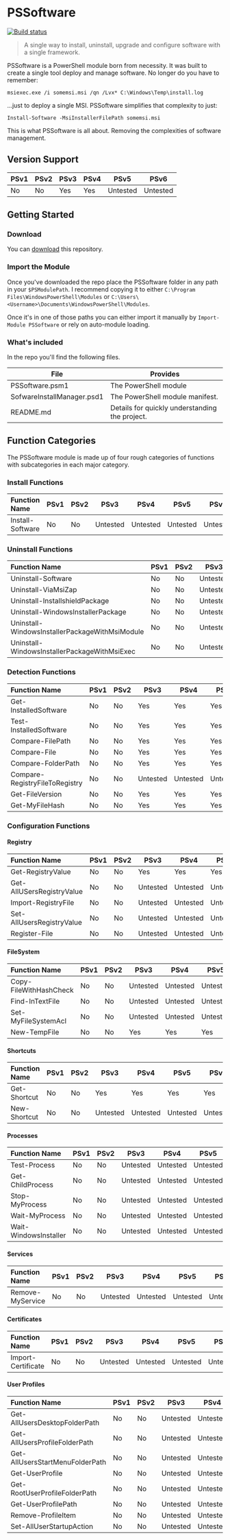 # PSSoftware

[![Build status](https://ci.appveyor.com/api/projects/status/1inriabn8e69d584?svg=true)](https://ci.appveyor.com/project/adbertram/PSSoftware)

> A single way to install, uninstall, upgrade and configure software with a single framework.

PSSoftware is a PowerShell module born from necessity. It was built to create a single tool deploy and manage software. No longer do you have to remember:

```
msiexec.exe /i somemsi.msi /qn /Lvx* C:\Windows\Temp\install.log 
```

...just to deploy a single MSI. PSSoftware simplifies that complexity to just:

```
Install-Software -MsiInstallerFilePath somemsi.msi
```

This is what PSSoftware is all about. Removing the complexities of software management.

## Version Support

| PSv1 | PSv2 | PSv3 | PSv4 | PSv5     | PSv6     |
|------|------|------|------|----------|----------|
| No   | No   | Yes  | Yes  | Untested | Untested |

## Getting Started

### Download

You can [download](https://github.com/adbertram/PSSoftware/archive/master.zip)
this repository.

### Import the Module

Once you've downloaded the repo place the PSSoftware folder in any path in your ``$PSModulePath``. I recommend copying it to either ``C:\Program Files\WindowsPowerShell\Modules`` or ``C:\Users\<Username>\Documents\WindowsPowerShell\Modules``.

Once it's in one of those paths you can either import it manually by ``Import-Module PSSoftware`` or rely on auto-module loading.


### What's included

In the repo you'll find the following files.

| File                       | Provides                                       |
|----------------------------|------------------------------------------------|
| PSSoftware.psm1            | The PowerShell module                          |
| SofwareInstallManager.psd1 | The PowerShell module manifest.                |
| README.md                  | Details for quickly understanding the project. |

## Function Categories

The PSSoftware module is made up of four rough categories of functions with subcategories in each major category.

### Install Functions
|Function Name   | PSv1 | PSv2 | PSv3 | PSv4 | PSv5     | PSv6  |
|:---------------|------|------|------|------|----------|-------|
|Install-Software| No   | No   | Untested  | Untested  | Untested | Untested |

### Uninstall Functions
|Function Name   | PSv1 | PSv2 | PSv3 | PSv4 | PSv5     | PSv6  |
|:---------------|------|------|------|------|----------|-------|
|Uninstall-Software| No | No | Untested | Untested | Untested | Untested |
|Uninstall-ViaMsiZap| No | No | Untested | Untested | Untested | Untested |
|Uninstall-InstallshieldPackage| No | No | Untested | Untested | Untested | Untested |
|Uninstall-WindowsInstallerPackage| No | No | Untested | Untested | Untested | Untested |
|Uninstall-WindowsInstallerPackageWithMsiModule| No | No | Untested | Untested | Untested | Untested |
|Uninstall-WindowsInstallerPackageWithMsiExec| No | No | Untested | Untested | Untested | Untested |

### Detection Functions

|Function Name   | PSv1 | PSv2 | PSv3 | PSv4 | PSv5     | PSv6  |
|:---------------|------|------|------|------|----------|-------|
|Get-InstalledSoftware| No | No | Yes | Yes | Yes | Yes |
|Test-InstalledSoftware| No | No | Yes | Yes | Yes | Yes |
|Compare-FilePath| No | No | Yes | Yes | Yes | No |
|Compare-File| No | No | Yes | Yes | Yes | No |
|Compare-FolderPath| No | No | Yes | Yes | Yes | No |
|Compare-RegistryFileToRegistry| No | No | Untested | Untested | Untested | Untested |
|Get-FileVersion| No | No | Yes | Yes | Yes | Yes |
|Get-MyFileHash| No | No | Yes | Yes | Yes | No |

### Configuration Functions

#### Registry

|Function Name   | PSv1 | PSv2 | PSv3 | PSv4 | PSv5     | PSv6  |
|:---------------|------|------|------|------|----------|-------|
|Get-RegistryValue| No | No | Yes | Yes | Yes | Yes |
|Get-AllUSersRegistryValue| No | No | Untested | Untested | Untested | Untested |
|Import-RegistryFile| No | No | Untested | Untested | Untested | Untested |
|Set-AllUsersRegistryValue| No | No | Untested | Untested | Untested | Untested |
|Register-File| No | No | Untested | Untested | Untested | Untested |

#### FileSystem

|Function Name   | PSv1 | PSv2 | PSv3 | PSv4 | PSv5     | PSv6  |
|:---------------|------|------|------|------|----------|-------|
|Copy-FileWithHashCheck| No | No | Untested | Untested | Untested | Untested |
|Find-InTextFile| No | No | Untested | Untested | Untested | Untested |
|Set-MyFileSystemAcl| No | No | Untested | Untested | Untested | Untested |
|New-TempFile| No | No | Yes | Yes | Yes | Yes |

#### Shortcuts

|Function Name   | PSv1 | PSv2 | PSv3 | PSv4 | PSv5     | PSv6  |
|:---------------|------|------|------|------|----------|-------|
|Get-Shortcut| No | No | Yes | Yes | Yes | Yes |
|New-Shortcut| No | No | Untested | Untested | Untested | Untested |

#### Processes

|Function Name   | PSv1 | PSv2 | PSv3 | PSv4 | PSv5     | PSv6  |
|:---------------|------|------|------|------|----------|-------|
|Test-Process| No | No | Untested | Untested | Untested | Untested |
|Get-ChildProcess| No | No | Untested | Untested | Untested | Untested |
|Stop-MyProcess| No | No | Untested | Untested | Untested | Untested |
|Wait-MyProcess| No | No | Untested | Untested | Untested | Untested |
|Wait-WindowsInstaller| No | No | Untested | Untested | Untested | Untested |

#### Services

|Function Name   | PSv1 | PSv2 | PSv3 | PSv4 | PSv5     | PSv6  |
|:---------------|------|------|------|------|----------|-------|
|Remove-MyService| No | No | Untested | Untested | Untested | Untested |

#### Certificates

|Function Name   | PSv1 | PSv2 | PSv3 | PSv4 | PSv5     | PSv6  |
|:---------------|------|------|------|------|----------|-------|
|Import-Certificate| No | No | Untested | Untested | Untested | Untested |

#### User Profiles

|Function Name   | PSv1 | PSv2 | PSv3 | PSv4 | PSv5     | PSv6  |
|:---------------|------|------|------|------|----------|-------|
|Get-AllUsersDesktopFolderPath| No | No | Untested | Untested | Untested | Untested |
|Get-AllUsersProfileFolderPath| No | No | Untested | Untested | Untested | Untested |
|Get-AllUsersStartMenuFolderPath| No | No | Untested | Untested | Untested | Untested |
|Get-UserProfile| No | No | Untested | Untested | Untested | Untested |
|Get-RootUserProfileFolderPath| No | No | Untested | Untested | Untested | Untested |
|Get-UserProfilePath| No | No | Untested | Untested | Untested | Untested |
|Remove-ProfileItem| No | No | Untested | Untested | Untested | Untested |
|Set-AllUserStartupAction| No | No | Untested | Untested | Untested | Untested |
